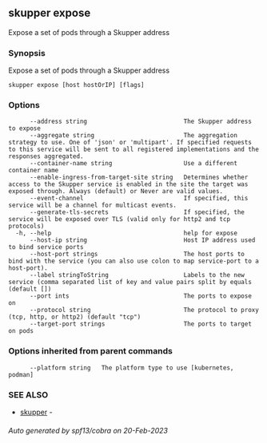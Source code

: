 ## skupper expose

Expose a set of pods through a Skupper address

### Synopsis

Expose a set of pods through a Skupper address

```
skupper expose [host hostOrIP] [flags]
```

### Options

```
      --address string                           The Skupper address to expose
      --aggregate string                         The aggregation strategy to use. One of 'json' or 'multipart'. If specified requests to this service will be sent to all registered implementations and the responses aggregated.
      --container-name string                    Use a different container name
      --enable-ingress-from-target-site string   Determines whether access to the Skupper service is enabled in the site the target was exposed through. Always (default) or Never are valid values.
      --event-channel                            If specified, this service will be a channel for multicast events.
      --generate-tls-secrets                     If specified, the service will be exposed over TLS (valid only for http2 and tcp protocols)
  -h, --help                                     help for expose
      --host-ip string                           Host IP address used to bind service ports
      --host-port strings                        The host ports to bind with the service (you can also use colon to map service-port to a host-port).
      --label stringToString                     Labels to the new service (comma separated list of key and value pairs split by equals (default [])
      --port ints                                The ports to expose on
      --protocol string                          The protocol to proxy (tcp, http, or http2) (default "tcp")
      --target-port strings                      The ports to target on pods
```

### Options inherited from parent commands

```
      --platform string   The platform type to use [kubernetes, podman]
```

### SEE ALSO

* [skupper](skupper.md)	 - 

###### Auto generated by spf13/cobra on 20-Feb-2023
